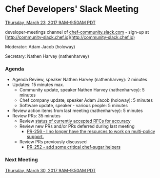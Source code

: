 # Chef Developers' Slack Meeting

[Thursday, March 23, 2017 9AM-9:50AM PDT](http://everytimezone.com/#2017-3-23,240,cn3)

developer-meetings channel of [chef-community.slack.com](http://chef-community.slack.com) - sign-up at [http://community-slack.chef.io](http://community-slack.chef.io)

Moderator:  Adam Jacob (holoway)

Secretary:  Nathen Harvey (nathenharvey)

### Agenda
* Agenda Review, speaker Nathen Harvey (nathenharvey): 2 minutes
* Updates: 15 minutes max.
  * Community update, speaker Nathen Harvey (nathenharvey): 5 minutes
  * Chef company update, speaker Adam Jacob (holoway): 5 minutes
  * Software update, speaker - various people: 5 minutes
* Review action items from last meeting (nathenharvey): 5 minutes
* Review PRs:  35 minutes
  * Review [status of currently accepted RFCs for accuracy](https://chef.github.io/chef-rfc/)
  * Review new PRs and/or PRs deferred during last meeting
    * [PR-256 - I no longer have the resources to work on multi-policy support.](https://github.com/chef/chef-rfc/pull/256)
  * Review PRs previously discussed
    * [PR-252 - add some critical chef-sugar helpers](https://github.com/chef/chef-rfc/pull/252)
    

### Next Meeting

[Thursday, March 30, 2017 9AM-9:50AM PDT](http://everytimezone.com/#2017-3-30,240,cn3)
